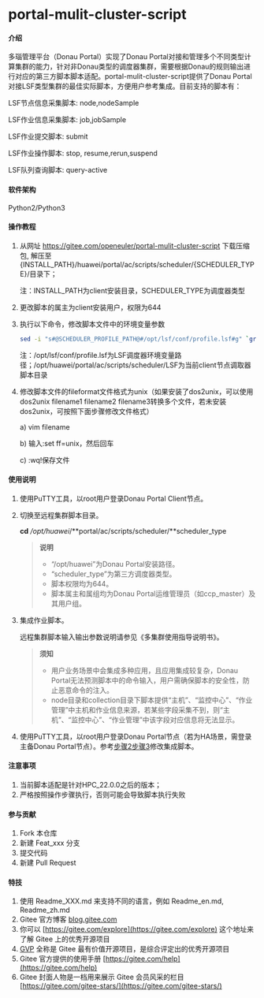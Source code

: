 # portal-mulit-cluster-script

#### 介绍
多瑙管理平台（Donau Portal）实现了Donau Portal对接和管理多个不同类型计算集群的能力，针对非Donau类型的调度器集群，需要根据Donau的规则输出进行对应的第三方脚本脚本适配。portal-mulit-cluster-script提供了Donau Portal对接LSF类型集群的最佳实际脚本，方便用户参考集成。目前支持的脚本有：

LSF节点信息采集脚本: node,nodeSample

LSF作业信息采集脚本: job,jobSample

LSF作业提交脚本: submit

LSF作业操作脚本: stop, resume,rerun,suspend

LSF队列查询脚本: query-active

#### 软件架构
Python2/Python3


#### 操作教程

1. 从网址 https://gitee.com/openeuler/portal-mulit-cluster-script 下载压缩包, 解压至{INSTALL_PATH}/huawei/portal/ac/scripts/scheduler/{SCHEDULER_TYPE}/目录下；

   注：INSTALL_PATH为client安装目录，SCHEDULER_TYPE为调度器类型

2.  更改脚本的属主为client安装用户，权限为644

3.  执行以下命令，修改脚本文件中的环境变量参数

    ```sh
    sed -i "s#@SCHEDULER_PROFILE_PATH@#/opt/lsf/conf/profile.lsf#g" `grep @SCHEDULER_PROFILE_PATH@ -rl /opt/huawei/portal/ac/scripts/scheduler/LSF`
    ```

    注：/opt/lsf/conf/profile.lsf为LSF调度器环境变量路径；/opt/huawei/portal/ac/scripts/scheduler/LSF为当前client节点调取器脚本目录

4.  修改脚本文件的fileformat文件格式为unix（如果安装了dos2unix，可以使用dos2unix filename1 filename2 filename3转换多个文件，若未安装dos2unix，可按照下面步骤修改文件格式）

    a)     vim filename

    b)     输入:set ff=unix，然后回车

    c)     :wq!保存文件

#### 使用说明

1. 使用PuTTY工具，以root用户登录Donau Portal Client节点。

2. <span id="step2">切换至远程集群脚本目录。</span>

   **cd** */opt/huawei*/**portal/ac/scripts/scheduler/**scheduler_type

   >**说明**
   >
   >*  “/opt/huawei”为Donau Portal安装路径。
   >*  “scheduler_type”为第三方调度器类型。
   >*  脚本权限均为644。
   >*  脚本属主和属组均为Donau Portal运维管理员（如ccp_master）及其用户组。

3. <span id="step3">集成作业脚本。</span>

   远程集群脚本输入输出参数说明请参见《多集群使用指导说明书》。

   >**须知**
   >
   >* 用户业务场景中会集成多种应用，且应用集成较复杂，Donau Portal无法预测脚本中的命令输入，用户需确保脚本的安全性，防止恶意命令的注入。
   >* node目录和collection目录下脚本提供“主机”、“监控中心”、“作业管理”中主机和作业信息来源，若某些字段采集不到，则“主机”、“监控中心”、“作业管理”中该字段对应信息将无法显示。

4. 使用PuTTY工具，以root用户登录Donau Portal节点（若为HA场景，需登录主备Donau Portal节点）。参考[步骤2](#step2)[步骤3](#step3)修改集成脚本。

#### 注意事项

1. 当前脚本适配是针对HPC_22.0.0之后的版本；
2. 严格按照操作步骤执行，否则可能会导致脚本执行失败

#### 参与贡献

1.  Fork 本仓库
2.  新建 Feat_xxx 分支
3.  提交代码
4.  新建 Pull Request


#### 特技

1.  使用 Readme\_XXX.md 来支持不同的语言，例如 Readme\_en.md, Readme\_zh.md
2.  Gitee 官方博客 [blog.gitee.com](https://blog.gitee.com)
3.  你可以 [https://gitee.com/explore](https://gitee.com/explore) 这个地址来了解 Gitee 上的优秀开源项目
4.  [GVP](https://gitee.com/gvp) 全称是 Gitee 最有价值开源项目，是综合评定出的优秀开源项目
5.  Gitee 官方提供的使用手册 [https://gitee.com/help](https://gitee.com/help)
6.  Gitee 封面人物是一档用来展示 Gitee 会员风采的栏目 [https://gitee.com/gitee-stars/](https://gitee.com/gitee-stars/)

